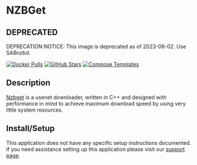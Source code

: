 # NZBGet

## DEPRECATED

DEPRECATION NOTICE: This image is deprecated as of 2023-06-02. Use SABnzbd.

[![Docker Pulls](https://img.shields.io/docker/pulls/linuxserver/nzbget?style=flat-square&color=607D8B&label=docker%20pulls&logo=docker)](https://hub.docker.com/r/linuxserver/nzbget)
[![GitHub Stars](https://img.shields.io/github/stars/linuxserver/docker-nzbget?style=flat-square&color=607D8B&label=github%20stars&logo=github)](https://github.com/linuxserver/docker-nzbget)
[![Compose Templates](https://img.shields.io/static/v1?style=flat-square&color=607D8B&label=compose&message=templates)](https://github.com/GhostWriters/DockSTARTer/tree/master/compose/.apps/nzbget)

## Description

[Nzbget](https://nzbget.net/) is a usenet downloader, written in C++ and
designed with performance in mind to achieve maximum download speed by using
very little system resources.

## Install/Setup

This application does not have any specific setup instructions documented. If
you need assistance setting up this application please visit our
[support page](https://dockstarter.com/basics/support/).
